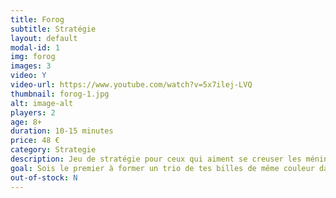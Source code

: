 ```yaml
---
title: Forog
subtitle: Stratégie
layout: default
modal-id: 1
img: forog
images: 3
video: Y
video-url: https://www.youtube.com/watch?v=5x7ilej-LVQ
thumbnail: forog-1.jpg
alt: image-alt
players: 2
age: 8+
duration: 10-15 minutes
price: 48 €
category: Strategie
description: Jeu de stratégie pour ceux qui aiment se creuser les méninges sans trop tourner en rond.
goal: Sois le premier à former un trio de tes billes de même couleur dans le pot central.
out-of-stock: N
---
```

